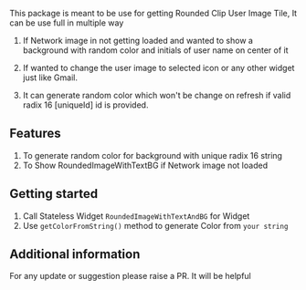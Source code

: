 <!-- 
This README describes the package. If you publish this package to pub.dev,
this README's contents appear on the landing page for your package.

For information about how to write a good package README, see the guide for
[writing package pages](https://dart.dev/guides/libraries/writing-package-pages). 

For general information about developing packages, see the Dart guide for
[creating packages](https://dart.dev/guides/libraries/create-library-packages)
and the Flutter guide for
[developing packages and plugins](https://flutter.dev/developing-packages). 
-->

This package is meant to be use for getting Rounded Clip User Image Tile, 
It can be use full in multiple way

1. If Network image in not getting loaded and wanted to show a background with random color and initials of user name on center of it

2. If wanted to change the user image to selected icon or any other widget just like Gmail.

3. It can generate random color which won't be change on refresh if valid radix 16 [uniqueId] id is provided.

## Features

1. To generate random color for background with unique radix 16 string
2. To Show RoundedImageWithTextBG if Network image not loaded

## Getting started

1. Call Stateless Widget  `RoundedImageWithTextAndBG` for Widget
2. Use `getColorFromString()` method to generate Color from `your string`


## Additional information
For any update or suggestion please raise a PR. It will be helpful


